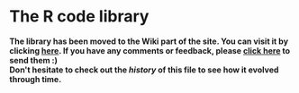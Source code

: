 # The R code library

**The library has been moved to the Wiki part of the site. You can visit it by clicking [here](https://github.com/dagostix/glowing-waffle/wiki). If you have any comments or feedback, please [click here](https://forms.gle/Jf1oCHBc3oqDFcnx8) to send them :)  
Don't hesitate to check out the *history* of this file to see how it evolved through time.**
